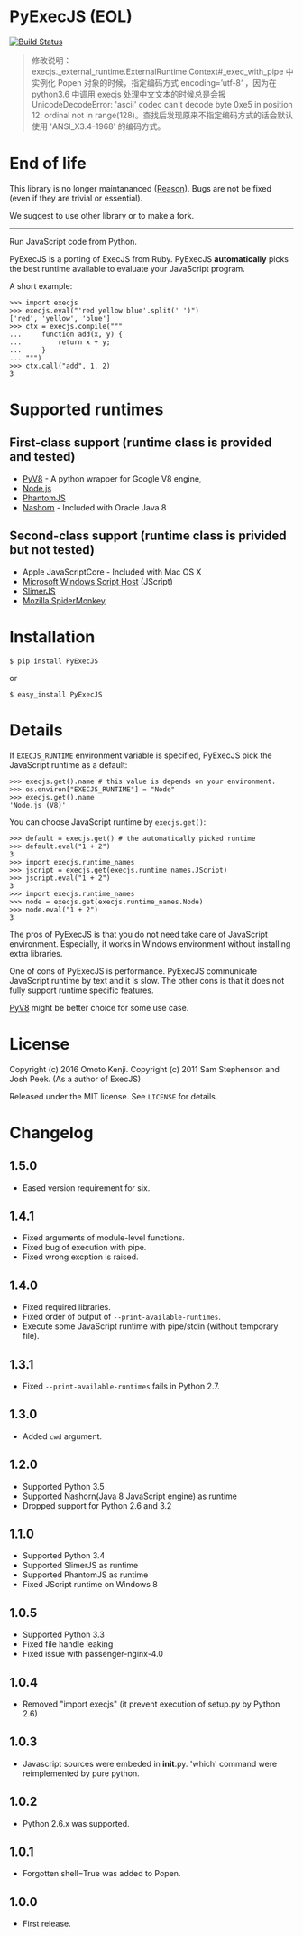 PyExecJS (EOL)
==============
[![Build Status](https://travis-ci.org/doloopwhile/PyExecJS.svg?branch=travis-ci)](https://travis-ci.org/doloopwhile/PyExecJS)

> 修改说明：execjs._external_runtime.ExternalRuntime.Context#_exec_with_pipe 中实例化 Popen 对象的时候，指定编码方式 encoding=’utf-8‘ ，因为在 python3.6 中调用 execjs 处理中文文本的时候总是会报 UnicodeDecodeError: 'ascii' codec can't decode byte 0xe5 in position 12: ordinal not in range(128)。查找后发现原来不指定编码方式的话会默认使用 'ANSI_X3.4-1968' 的编码方式。


# End of life

This library is no longer maintananced ([Reason](https://gist.github.com/doloopwhile/8c6ec7dd4703e8a44e559411cb2ea221)).
Bugs are not be fixed (even if they are trivial or essential).

We suggest to use other library or to make a fork.

---

Run JavaScript code from Python.

PyExecJS is a porting of ExecJS from Ruby.
PyExecJS **automatically** picks the best runtime available to evaluate your JavaScript program.

A short example:

    >>> import execjs
    >>> execjs.eval("'red yellow blue'.split(' ')")
    ['red', 'yellow', 'blue']
    >>> ctx = execjs.compile("""
    ...     function add(x, y) {
    ...         return x + y;
    ...     }
    ... """)
    >>> ctx.call("add", 1, 2)
    3

# Supported runtimes

## First-class support (runtime class is provided and tested)

* [PyV8](http://code.google.com/p/pyv8/) - A python wrapper for Google V8 engine,
* [Node.js](http://nodejs.org/)
* [PhantomJS](http://phantomjs.org/)
* [Nashorn](http://docs.oracle.com/javase/8/docs/technotes/guides/scripting/nashorn/intro.html#sthref16) - Included with Oracle Java 8

## Second-class support (runtime class is privided but not tested)

* Apple JavaScriptCore - Included with Mac OS X
* [Microsoft Windows Script Host](http://msdn.microsoft.com/en-us/library/9bbdkx3k.aspx) (JScript)
* [SlimerJS](http://slimerjs.org/)
* [Mozilla SpiderMonkey](http://www.mozilla.org/js/spidermonkey/)

# Installation

    $ pip install PyExecJS

or

    $ easy_install PyExecJS

# Details

If `EXECJS_RUNTIME` environment variable is specified, PyExecJS pick the JavaScript runtime as a default:

    >>> execjs.get().name # this value is depends on your environment.
    >>> os.environ["EXECJS_RUNTIME"] = "Node"
    >>> execjs.get().name
    'Node.js (V8)'

You can choose JavaScript runtime by `execjs.get()`:

    >>> default = execjs.get() # the automatically picked runtime
    >>> default.eval("1 + 2")
    3
    >>> import execjs.runtime_names
    >>> jscript = execjs.get(execjs.runtime_names.JScript)
    >>> jscript.eval("1 + 2")
    3
    >>> import execjs.runtime_names
    >>> node = execjs.get(execjs.runtime_names.Node)
    >>> node.eval("1 + 2")
    3

The pros of PyExecJS is that you do not need take care of JavaScript environment.
Especially, it works in Windows environment without installing extra libraries.

One of cons of PyExecJS is performance. PyExecJS communicate JavaScript runtime by text and it is slow.
The other cons is that it does not fully support runtime specific features.

[PyV8](https://code.google.com/p/pyv8/) might be better choice for some use case.

# License

Copyright (c) 2016 Omoto Kenji.
Copyright (c) 2011 Sam Stephenson and Josh Peek. (As a author of ExecJS)

Released under the MIT license. See `LICENSE` for details.

# Changelog

## 1.5.0
- Eased version requirement for six.

## 1.4.1
- Fixed arguments of module-level functions.
- Fixed bug of execution with pipe.
- Fixed wrong excption is raised.

## 1.4.0
- Fixed required libraries.
- Fixed order of output of `--print-available-runtimes`.
- Execute some JavaScript runtime with pipe/stdin (without temporary file).

## 1.3.1
- Fixed `--print-available-runtimes` fails in Python 2.7.

## 1.3.0
- Added `cwd` argument.

## 1.2.0
- Supported Python 3.5
- Supported Nashorn(Java 8 JavaScript engine) as runtime
- Dropped support for Python 2.6 and 3.2

## 1.1.0
- Supported Python 3.4
- Supported SlimerJS as runtime
- Supported PhantomJS as runtime
- Fixed JScript runtime on Windows 8

## 1.0.5
- Supported Python 3.3
- Fixed file handle leaking
- Fixed issue with passenger-nginx-4.0

## 1.0.4
- Removed "import execjs" (it prevent execution of setup.py by Python 2.6)

## 1.0.3
- Javascript sources were embeded in __init__.py. 'which' command were reimplemented by pure python.

## 1.0.2
- Python 2.6.x was supported.

## 1.0.1
- Forgotten shell=True was added to Popen.

## 1.0.0
- First release.
